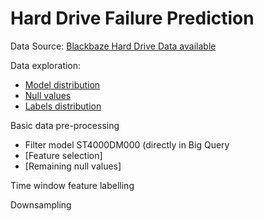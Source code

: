 # Hard Drive Failure Prediction

Data Source: [Blackbaze Hard Drive Data available](https://www.backblaze.com/b2/hard-drive-test-data.html)

Data exploration: 
* [Model distribution](https://github.com/FranciscaAlliende/hardrivefailureprediction/blob/main/Data_Exploration_Models.ipynb)
* [Null values](https://github.com/FranciscaAlliende/hardrivefailureprediction/blob/main/Data_Exploration_Null_Values.ipynb)
* [Labels distribution](https://github.com/FranciscaAlliende/hardrivefailureprediction/blob/main/Data_Exploration_Labels.ipynb)

Basic data pre-processing
* Filter model ST4000DM000 (directly in Big Query
* [Feature selection]
* [Remaining null values]

Time window feature labelling

Downsampling


